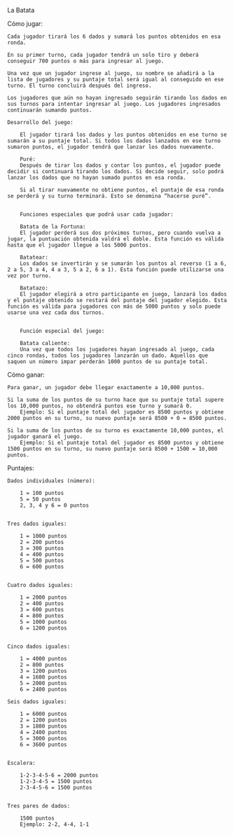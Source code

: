 La Batata

Cómo jugar:

    Cada jugador tirará los 6 dados y sumará los puntos obtenidos en esa ronda.

    En su primer turno, cada jugador tendrá un solo tiro y deberá conseguir 700 puntos o más para ingresar al juego.

    Una vez que un jugador ingrese al juego, su nombre se añadirá a la lista de jugadores y su puntaje total será igual al conseguido en ese turno. El turno concluirá después del ingreso.

    Los jugadores que aún no hayan ingresado seguirán tirando los dados en sus turnos para intentar ingresar al juego. Los jugadores ingresados continuarán sumando puntos.

    Desarrollo del juego:

        El jugador tirará los dados y los puntos obtenidos en ese turno se sumarán a su puntaje total. Si todos los dados lanzados en ese turno sumaron puntos, el jugador tendrá que lanzar los dados nuevamente.

        Puré:
        Después de tirar los dados y contar los puntos, el jugador puede decidir si continuará tirando los dados. Si decide seguir, solo podrá lanzar los dados que no hayan sumado puntos en esa ronda.

        Si al tirar nuevamente no obtiene puntos, el puntaje de esa ronda se perderá y su turno terminará. Esto se denomina “hacerse puré”.


        Funciones especiales que podrá usar cada jugador:

        Batata de la Fortuna:
        El jugador perderá sus dos próximos turnos, pero cuando vuelva a jugar, la puntuación obtenida valdrá el doble. Esta función es válida hasta que el jugador llegue a los 5000 puntos.

        Batatear:
        Los dados se invertirán y se sumarán los puntos al reverso (1 a 6, 2 a 5, 3 a 4, 4 a 3, 5 a 2, 6 a 1). Esta función puede utilizarse una vez por turno.

        Batatazo:
        El jugador elegirá a otro participante en juego, lanzará los dados y el puntaje obtenido se restará del puntaje del jugador elegido. Esta función es válida para jugadores con más de 5000 puntos y solo puede usarse una vez cada dos turnos.


        Función especial del juego:

        Batata caliente:
        Una vez que todos los jugadores hayan ingresado al juego, cada cinco rondas, todos los jugadores lanzarán un dado. Aquellos que saquen un número impar perderán 1000 puntos de su puntaje total.

Cómo ganar:

    Para ganar, un jugador debe llegar exactamente a 10,000 puntos.

    Si la suma de los puntos de su turno hace que su puntaje total supere los 10,000 puntos, no obtendrá puntos ese turno y sumará 0.
        Ejemplo: Si el puntaje total del jugador es 8500 puntos y obtiene 2000 puntos en su turno, su nuevo puntaje será 8500 + 0 = 8500 puntos.

    Si la suma de los puntos de su turno es exactamente 10,000 puntos, el jugador ganará el juego.
        Ejemplo: Si el puntaje total del jugador es 8500 puntos y obtiene 1500 puntos en su turno, su nuevo puntaje será 8500 + 1500 = 10,000 puntos. 


Puntajes:

    Dados individuales (número):

        1 = 100 puntos
        5 = 50 puntos
        2, 3, 4 y 6 = 0 puntos


    Tres dados iguales:

        1 = 1000 puntos
        2 = 200 puntos
        3 = 300 puntos
        4 = 400 puntos
        5 = 500 puntos
        6 = 600 puntos


    Cuatro dados iguales:

        1 = 2000 puntos
        2 = 400 puntos
        3 = 600 puntos
        4 = 800 puntos
        5 = 1000 puntos
        6 = 1200 puntos


    Cinco dados iguales:

        1 = 4000 puntos
        2 = 800 puntos
        3 = 1200 puntos
        4 = 1600 puntos
        5 = 2000 puntos
        6 = 2400 puntos

    Seis dados iguales:

        1 = 6000 puntos
        2 = 1200 puntos
        3 = 1800 puntos
        4 = 2400 puntos
        5 = 3000 puntos
        6 = 3600 puntos


    Escalera:

        1-2-3-4-5-6 = 2000 puntos
        1-2-3-4-5 = 1500 puntos
        2-3-4-5-6 = 1500 puntos


    Tres pares de dados:

        1500 puntos
        Ejemplo: 2-2, 4-4, 1-1